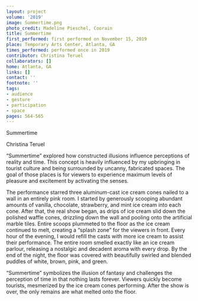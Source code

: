 ```yaml
---
layout: project
volume: '2019'
image: Summertime.png
photo_credit: Madeline Pieschel, Coorain
title: Summertime
first_performed: first performed on November 15, 2019
place: Temporary Arts Center, Atlanta, GA
times_performed: performed once in 2019
contributor: Christina Teruel
collaborators: []
home: Atlanta, GA
links: []
contact: ''
footnote: ''
tags:
- audience
- gesture
- participation
- space
pages: 564-565
---
```


Summertime

Christina Teruel

“Summertime” explored how constructed illusions influence perceptions of reality and time. This concept is heavily influenced by my upbringing in tourist culture and being surrounded by uncanny, fabricated spaces. The goal of those places is for viewers to experience maximum levels of pleasure and excitement by activating the senses.

The performance starred three aluminum-cast ice cream cones nailed to a wall in an entirely pink room. I started by generously scooping abundant amounts of vanilla, chocolate, strawberry, and mint ice cream into each cone. After that, the real show began, as drips of ice cream slid down the polished waffle cones, drizzling down the wall and pooling onto the artificial marble tiles. Entire scoops plummeted to the floor as the ice cream continued to melt, creating a “splash zone” for the viewers in front. Every hour of the evening, I would refill the casts with more ice cream to assist their performance. The entire room smelled exactly like an ice cream parlour, releasing a nostalgic and decadent aroma with every drop. By the end of the night, the floor was covered with beautifully swirled and blended puddles of white, brown, pink, and green.

“Summertime” symbolizes the illusion of fantasy and challenges the perception of time in that nothing lasts forever. Viewers quickly become tourists, mesmerized by the ice cream cones performing. After the show is over, the only remains are what melted onto the floor.
